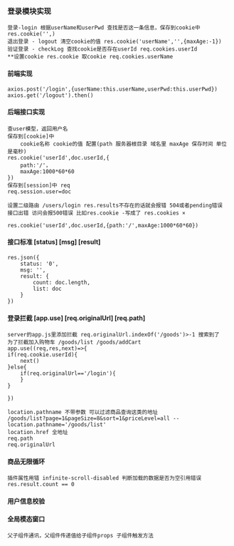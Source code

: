 ### 登录模块实现
	登录-login 根据userName和userPwd 查找是否这一条信息，保存到cookie中 res.cookie('',)
	退出登录 - logout 清空cookie的值 res.cookie('userName','',{maxAge:-1})
	验证登录 - checkLog 查找cookie是否存在userId req.cookies.userId
	**设置cookie res.cookie 取cookie req.cookies.userName

#### 前端实现
	axios.post('/login',{userName:this.userName,userPwd:this.userPwd})
	axios.get('/logout').then()

#### 后端接口实现
	查user模型，返回用户名
	保存到[cookie]中
		cookie名称 cookie的值 配置(path 服务器根目录 域名里 maxAge 保存时间 单位是毫秒)
	res.cookie('userId',doc.userId,{
		path:'/'，
		maxAge:1000*60*60
	})
	保存到[session]中 req
	req.session.user=doc
	
	设置二级路由 /users/login res.results不存在的话就会报错 504或者pending错误
	接口出错 访问会报500错误 比如res.cookie -写成了 res.cookies ×
	
	res.cookie('userId',doc.userId,{path:'/',maxAge:1000*60*60})

#### 接口标准 [status] [msg] [result]
	res.json({
		status: '0',
		msg: '',
		result: {
			count: doc.length,
			list: doc
		}
	})

#### 登录拦截 [app.use] [req.originalUrl] [req.path]
	server的app.js里添加拦截 req.originalUrl.indexOf('/goods')>-1 搜索到了
	为了拦截加入购物车 /goods/list /goods/addCart
	app.use((req,res,next)=>{
	if(req.cookie.userId){
		next()
	}else{
		if(req.originalUrl=='/login'){
		}
	}
		
	})

	location.pathname 不带参数 可以过滤商品查询这类的地址 
	/goods/list?page=1&pageSize=8&sort=1&priceLevel=all -- location.pathname='/goods/list'
	location.href 全地址
	req.path
	req.originalUrl

#### 商品无限循环
	插件属性用错 infinite-scroll-disabled 判断加载的数据是否为空引用错误 res.result.count == 0

#### 用户信息校验

#### 全局模态窗口
	父子组件通讯，父组件传递值给子组件props 子组件触发方法